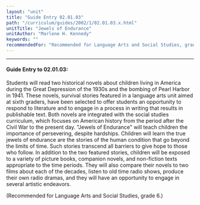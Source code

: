 ```yaml
---
layout: "unit"
title: "Guide Entry 02.01.03"
path: "/curriculum/guides/2002/1/02.01.03.x.html"
unitTitle: "Jewels of Endurance"
unitAuthor: "Marlene H. Kennedy"
keywords: ""
recommendedFor: "Recommended for Language Arts and Social Studies, grade 6."
---
```

<body>
<hr/>
 <h4>
  Guide Entry to 02.01.03:
 </h4>
 <p>
  Students will read two historical novels about children living in America during the Great Depression of the 1930s and the bombing of Pearl Harbor in 1941.  These novels, survival stories featured in a language arts unit aimed at sixth graders, have been selected to offer students an opportunity to respond to literature and to engage in a process in writing that results in publishable text.  Both novels are integrated with the social studies curriculum, which focuses on American history from the period after the Civil War to the present day.  "Jewels of Endurance" will teach children the importance of persevering, despite hardships.  Children will learn the true jewels of endurance are the stories of the human condition that go beyond the limits of time.  Such stories transcend all barriers to give hope to those who follow.  In addition to the two featured stories, children will be exposed to a variety of picture books, companion novels, and non-fiction texts appropriate to the time periods.  They will also compare their novels to two films about each of the decades, listen to old time radio shows, produce their own radio dramas, and they will have an opportunity to engage in several artistic endeavors.
 </p>
<p>
  (Recommended for Language Arts and Social Studies, grade 6.)
 </p>


</body>